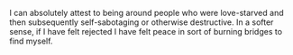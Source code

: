  I can absolutely attest to being around people who were love-starved and then subsequently self-sabotaging or otherwise destructive. In a softer sense, if I have felt rejected I have felt peace in sort of burning bridges to find myself. 
